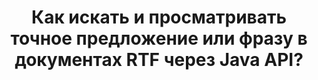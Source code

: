 ---
############################# Static ############################
layout: "auto-gen-gist"
draft: false
path: "ru/search/java/phrase/rtf/"
otherformats: PDF DOC DOT DOCX DOCM DOTX DOTM TXT ODT OTT XLS XLT XLSX XLSM XLSB XLTX XLTM XLA XLAM ODS OTS CSV TSV XML PPT PPS POT PPTX PPTM POTX POTM PPSX PPSM ODP PST OST EML EMLX MSG ONE ZIP XHTML MHTML MD CHM EPUB FB12 

############################# Head ############################
head_title: "API Java для поиска и поиска точной фразы в документах RTF"
head_description: "GroupDocs.Search Java API помогает программистам внедрить поиск по фразе и обнаружить заданную последовательность слов или точную фразу в тексте документов RTF с помощью Java."

############################# Header ############################
title: "Как искать и просматривать точное предложение или фразу в документах RTF через Java API?"
description: "GroupDocs.Search Java API обеспечивает полную поддержку расширенных возможностей поиска, позволяя разработчикам программного обеспечения находить точное предложение или фразу в документах RTF с помощью поиска по фразе или точного поиска по предложению."

######################### Download Button #######################
button:
    enable: true

############################# About ############################
about:
    enable: true
    title: "Что такое поиск по фразе и как его использовать в приложениях Java?"
    content: |
       Поиск по фразе — это очень эффективный способ поиска внутри документов или веб-страниц точного предложения или фразы, а не ключевого слова. Это означает, что когда пользователь ищет точную фразу, он хочет найти все условия поиска в том порядке, в котором они появились. Эта веб-страница будет делиться информацией о том, как пользователи могут разрабатывать бизнес-приложения и инструменты для эффективного поиска документов и веб-страниц с использованием Java API. GroupDocs.Search для Java — это очень хорошо организованный и эффективный Java API, который позволяет разработчикам программного обеспечения выполнять операции текстового поиска от базового до продвинутого уровня в своих собственных приложениях без установки какого-либо стороннего программного обеспечения. API включает в себя множество полезных функций, связанных с поиском документов, таких как простой или логический поиск, нечеткий поиск, поиск с учетом регистра, синоним, омофон, подстановочный знак, поиск по типу объекта, установка диапазона данных и другие типы запросов для быстрого и элегантного поиска информации. Более того, он также поддерживает распознавание поисковых запросов, написанных на языке, который не соответствует вашей раскладке клавиатуры.

############################# content ############################
steps:
    enable: true
    block:
    - title_left: "Поиск по фразе в документах RTF с помощью Java"
      content_left: |
       GroupDocs.Search Java API включает полную поддержку расширенного поиска, что позволяет специалистам по программному обеспечению создавать мощные программные приложения с возможностями поиска и простотой использования. Приведенный ниже код Java показывает, как выполнить поиск по фразе в текстовой и объектной форме с помощью всего нескольких строк кода.

      title_right: "Точный поиск предложения в файлах RTF"
      content_right: |
         * Определите путь к папке индекса и папке документов.
         * Создание индекса в указанной папке путем вызова экземпляра класса [Index](https://apireference.groupdocs.com/search/java/com.groupdocs.search/Index#Index(java.lang.String))
         * Индексирование документов из указанной папки путем вызова метода [add](https://apireference.groupdocs.com/search/java/com.groupdocs.search/Index#add(java.lang.String))
         * Поиск с помощью текстового запроса путем вызова метода [Search](https://apireference.groupdocs.com/search/java/com.groupdocs.search/Index#search(com.groupdocs.search.SearchQuery))
         * Поиск фразы «текст фразы» в объектной форме
         * Создание word1, word2 и создание подзапроса 3 путем вызова метода [createWordQuery](https://apireference.groupdocs.com/search/java/com.groupdocs.search/SearchQuery#createWordQuery(java.lang.String))
         * Объединение подзапросов для создания нового поискового запроса путем вызова [CreatePhraseSearchQuery](https://apireference.groupdocs.com/search/java/com.groupdocs.search/SearchQuery#createPhraseSearchQuery(com.groupdocs.search.SearchQuery...)) метод
         * Начать поиск и отображать результаты поиска
         
        
      gisthash: "396c41cda822cf79f31dd37c6740fa03"
      gistfile: "phrase_search_in_text_queries_java.java"

    - title_left: "Применение поиска фраз с подстановочными знаками в файлах RTF с помощью Java"
      content_left: |
        GroupDocs.Search for Java дает программистам возможность добавлять функции поиска по фразам с подстановочными знаками при поиске файлов RTF внутри приложения Java. В следующих примерах кода Java показано, как применять поиск фраз с подстановочными знаками в различных типах документов с помощью Java API.

      title_right: "Поиск по фразе с подстановочными знаками в Java"
      content_right: |
        * Определите путь к папке индекса и папке документов.
        * Создание индекса в указанной папке путем вызова экземпляра класса [Index](https://apireference.groupdocs.com/search/java/com.groupdocs.search/Index#Index(java.lang.String))
        * Индексирование документов из указанной папки путем вызова метода [add](https://apireference.groupdocs.com/search/java/com.groupdocs.search/Index#add(java.lang.String))
        * Поиск с помощью текстового запроса путем вызова метода [Search](https://apireference.groupdocs.com/search/java/com.groupdocs.search/Index#search(com.groupdocs.search.SearchQuery))
        * Поиск фразы «текст фразы» в объектной форме
        * Создание word1 и word3 путем вызова метода [createWordQuery](https://apireference.groupdocs.com/search/java/com.groupdocs.search/SearchQuery#createWordQuery(java.lang.String))
        * Создание подстановочного знака2 путем вызова метода [createWildcardQuery](https://apireference.groupdocs.com/search/java/com.groupdocs.search/SearchQuery#createWildcardQuery(int,%20int))
        * Объединение подзапросов для создания нового поискового запроса по фразе путем вызова [CreatePhraseSearchQuery](https://apireference.groupdocs.com/search/java/com.groupdocs.search/SearchQuery#createPhraseSearchQuery(com.groupdocs.search.SearchQuery...)) метод
        * Начать поиск и отображать результаты поиска
     
      gisthash: "f21c8c4572883fecc0eeef82c2b814b1"
      gistfile: "use_wildcards_in_phrase_search_java.java"
      
    - title_left: "API Java для объединения поиска по фразе и других типов поиска"
      content_left: |
        GroupDocs.Search Java API позволяет программистам легко комбинировать фразовый поиск с другими типами поиска. В следующем коде Java показано, как выполнять поиск по фразе с помощью подстановочных знаков, представляющих слова и символы в словах.

      title_right: "Как совместить поиск по фразе и другие поиски"
      content_right: |
        * Определите путь к папке индекса и папке документов.
        * Создание индекса в указанной папке путем вызова экземпляра класса [Index](https://apireference.groupdocs.com/search/java/com.groupdocs.search/Index#Index(java.lang.String))
        * Индексирование документов из указанной папки путем вызова метода [add](https://apireference.groupdocs.com/search/java/com.groupdocs.search/Index#add(java.lang.String))
         * Поиск с помощью текстового запроса путем вызова метода [Search](https://apireference.groupdocs.com/search/java/com.groupdocs.search/Index#search(com.groupdocs.search.SearchQuery))
         * Поиск фразы «текст фразы» в объектной форме
        * Определите шаблон Word и добавьте строку и добавьте к ней подстановочный знак
        * Создание wordPattern1 и Word3 путем вызова метода [CreateWordPatternQuery](https://apireference.groupdocs.com/search/java/com.groupdocs.search/SearchQuery#createWordPatternQuery(com.groupdocs.search.common.WordPattern))
        * Создание подстановочного знака2 путем вызова метода [createWildcardQuery](https://apireference.groupdocs.com/search/java/com.groupdocs.search/SearchQuery#createWildcardQuery(int,%20int))
        * Объединение подзапросов для создания нового поискового запроса по фразе путем вызова [CreatePhraseSearchQuery](https://apireference.groupdocs.com/search/java/com.groupdocs.search/SearchQuery#createPhraseSearchQuery(com.groupdocs.search.SearchQuery...)) метод
        * Начать поиск и отображать результаты поиска
     
      gisthash: "dbd0f2eb292796e63e6213461f080e0c"
      gistfile: "combine_phrase_search_with_others_java.java"

    - title_left: "Системные Требования"
      content_left: |
        GroupDocs.Search для Java поддерживается на всех основных платформах и операционных системах. Чтобы ознакомиться с полным руководством по системным требованиям, посетите [системные требования](https://docs.groupdocs.com/search/java/system-requirements/) перед выполнением приведенного ниже кода. Убедитесь, что на вашем компьютере установлены следующие предварительные требования. система:
          * Операционные системы: Microsoft Windows, Linux, MacOS
          * Поддержка версий Java: J2SE 7.0 (1.7), J2SE 8.0 (1.8) или выше
          * Получите последнюю версию GroupDocs.Search для Java API из GroupDocs  [репозитория](https://repository.groupdocs.com/repo/com/groupdocs/groupdocs-search/)
        
      title_right: "Зачем использовать GroupDocs.Search"
      content_right: |
        * Создание поискового индекса как в памяти, так и на диске.
        * Возможность индексации из файла, потока или структуры.
        * Поддержка индексирования защищенных паролем документов.
        * Поддержка слияния нескольких индексов.
        * Фильтровать документ во время поисковой индексации.
        * Поддержка проверки орфографии во время поиска.
        * Смешанные символы полностью поддерживаются
        * Объединение различных типов поиска в один поисковый запрос.
        * Поддержка простого поиска слов и регулярных выражений
        * Полная поддержка замены псевдонимов в поисковых запросах.

demos:
    enable: true
        

more_formats:
    enable: true


back_to_top:
    enable: true
---